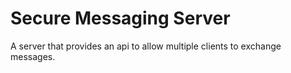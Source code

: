 # Secure Messaging Server

A server that provides an api to allow multiple clients to exchange messages.